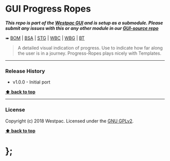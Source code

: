 GUI Progress Ropes
===========

***This repo is part of the [Westpac GUI](http://gel.westpacgroup.com.au/GUI/) and is setup as a submodule. Please submit any issues with this or any other
module in our [GUI-source repo](https://github.com/WestpacCXTeam/GUI-source/issues)***

➠
[BOM](http://westpaccxteam.github.io/GUI-progress-ropes/tests/BOM/) |
[BSA](http://westpaccxteam.github.io/GUI-progress-ropes/tests/BSA/) |
[STG](http://westpaccxteam.github.io/GUI-progress-ropes/tests/STG/) |
[WBC](http://westpaccxteam.github.io/GUI-progress-ropes/tests/WBC/) |
[WBG](http://westpaccxteam.github.io/GUI-progress-ropes/tests/WBG/) |
[BT](http://westpaccxteam.github.io/GUI-progress-ropes/tests/BT/)

> A detailed visual indication of progress. Use to indicate how far along the user is in a journey. Progress-Ropes plays nicely with Templates.

----------------------------------------------------------------------------------------------------------------------------------------------------------------


### Release History

* v1.0.0 - Initial port

**[⬆ back to top](#content)**


----------------------------------------------------------------------------------------------------------------------------------------------------------------


### License

Copyright (c) 2018 Westpac. Licensed under the [GNU GPLv2](https://raw.githubusercontent.com/WestpacCXTeam/GUI-progress-ropes/master/LICENSE).

**[⬆ back to top](#content)**

# };